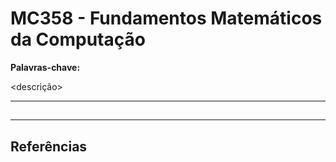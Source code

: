 # MC358 - Fundamentos Matemáticos da Computação

**Palavras-chave:**

<descrição>

---

## 

---

## Referências
